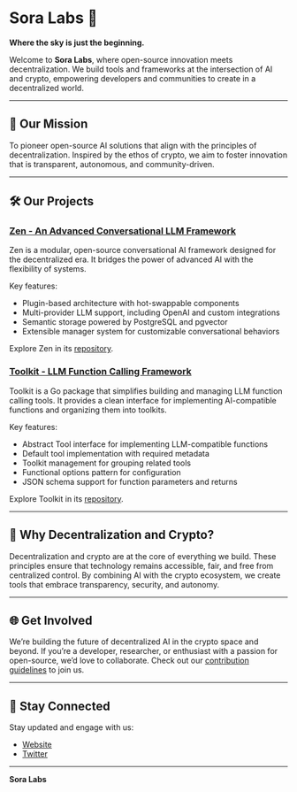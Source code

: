# Sora Labs 🌌  
**Where the sky is just the beginning.**

Welcome to **Sora Labs**, where open-source innovation meets decentralization. We build tools and frameworks at the intersection of AI and crypto, empowering developers and communities to create in a decentralized world.

---

## 🌟 Our Mission  
To pioneer open-source AI solutions that align with the principles of decentralization. Inspired by the ethos of crypto, we aim to foster innovation that is transparent, autonomous, and community-driven.

---

## 🛠️ Our Projects  

### [Zen - An Advanced Conversational LLM Framework](https://github.com/soralabs/zen)  
Zen is a modular, open-source conversational AI framework designed for the decentralized era. It bridges the power of advanced AI with the flexibility of systems.  

Key features:  
- Plugin-based architecture with hot-swappable components  
- Multi-provider LLM support, including OpenAI and custom integrations  
- Semantic storage powered by PostgreSQL and pgvector  
- Extensible manager system for customizable conversational behaviors  

Explore Zen in its [repository](https://github.com/soralabs/zen).

### [Toolkit - LLM Function Calling Framework](https://github.com/soralabs/toolkit)
Toolkit is a Go package that simplifies building and managing LLM function calling tools. It provides a clean interface for implementing AI-compatible functions and organizing them into toolkits.

Key features:
- Abstract Tool interface for implementing LLM-compatible functions
- Default tool implementation with required metadata
- Toolkit management for grouping related tools
- Functional options pattern for configuration
- JSON schema support for function parameters and returns

Explore Toolkit in its [repository](https://github.com/soralabs/toolkit).

---

## 🤝 Why Decentralization and Crypto?  
Decentralization and crypto are at the core of everything we build. These principles ensure that technology remains accessible, fair, and free from centralized control. By combining AI with the crypto ecosystem, we create tools that embrace transparency, security, and autonomy.

---

## 🌐 Get Involved  

We’re building the future of decentralized AI in the crypto space and beyond. If you’re a developer, researcher, or enthusiast with a passion for open-source, we’d love to collaborate. Check out our [contribution guidelines](CONTRIBUTING.md) to join us.

---

## 📡 Stay Connected  

Stay updated and engage with us:  
- [Website](https://soralabs.app/)  
- [Twitter](https://x.com/labs_sora)  

---

**Sora Labs**
